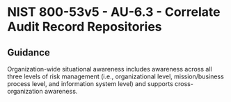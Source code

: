 # NIST 800-53v5 - AU-6.3 - Correlate Audit Record Repositories
## Guidance
Organization-wide situational awareness includes awareness across all three levels of risk management (i.e., organizational level, mission/business process level, and information system level) and supports cross-organization awareness.